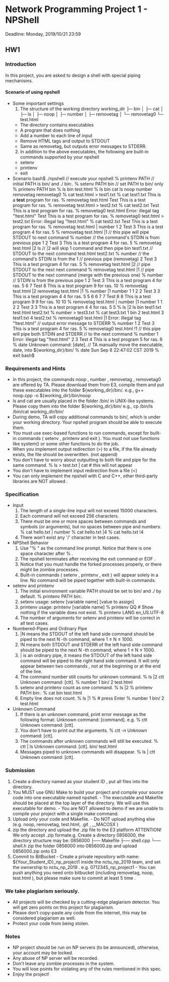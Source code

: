 # Network Programming Project 1 - NPShell
Deadline: Monday, 2019/10/21 23:59
## HW1
### Introduction
In this project, you are asked to design a shell with special piping mechanisms.
#### Scenario of using npshell
  - Some important settings
    1. The structure of the working directory
    working_dir
    ├─ bin
    │ ├─ cat
    │ ├─ ls
    │ ├─ noop
    │ ├─ number
    │ ├─ removetag
    │ └─ removetag0
    └─ test.html
    - The directory contains executables
    - A program that does nothing
    - Add a number to each line of input
    - Remove HTML tags and output to STDOUT
    - Same as removetag, but outputs error messages to STDERR.
    2. In addition to the above executables, the following are built-in commands
    supported by your npshell
      - setenv
      - printenv
      - exit
  - Scenario
    bash$ ./npshell // execute your npshell
    % printenv PATH // initial PATH is bin/ and ./
    bin:.
    % setenv PATH bin // set PATH to bin/ only
    % printenv PATH
    bin
    % ls
    bin test.html
    % ls bin
    cat ls noop number removetag removetag0
    % cat test.html > test1.txt
    % cat test1.txt
    <!test.html>
    <TITLE>Test</TITLE>
    <BODY>This is a <b>test</b> program
    for ras.
    </BODY>
    % removetag test.html
    Test
    This is a test program
    for ras.
    % removetag test.html > test2.txt
    % cat test2.txt
    Test
    This is a test program
    for ras.
    % removetag0 test.html
    Error: illegal tag "!test.html"
    Test
    This is a test program
    for ras.
    % removetag0 test.html > test2.txt
    Error: illegal tag "!test.html"
    % cat test2.txt
    Test
    This is a test program
    for ras.
    % removetag test.html | number
    1
    2 Test
    3 This is a test program
    4 for ras.
    5
    % removetag test.html |1 // this pipe will pipe STDOUT to next command
    % number // the command's STDIN is from previous pipe
    1
    2 Test
    3 This is a test program
    4 for ras.
    5
    % removetag test.html |2 ls // |2 will skip 1 command and then pipe
    bin test1.txt // STDOUT to the next command
    test.html test2.txt
    % number // the command's STDIN is from the
    1 // previous pipe (removetag)
    2 Test
    3 This is a test program
    4 for ras.
    5
    % removetag test.html |2 // pipe STDOUT to the next next command
    % removetag test.html |1 // pipe STDOUT to the next command (merge
    with the previous one)
    % number // STDIN is from the previous pipe
    1
    2 Test
    3 This is a test program
    4 for ras.
    5
    6
    7 Test
    8 This is a test program
    9 for ras.
    10
    % removetag test.html |2 removetag test.html |1
    % number |1 number
    1 1
    2 2 Test
    3 3 This is a test program
    4 4 for ras.
    5 5
    6 6
    7 7 Test
    8 8 This is a test program
    9 9 for ras.
    10 10
    % removetag test.html | number |1 number
    1 1
    2 2 Test
    3 3 This is a test program
    4 4 for ras.
    5 5
    % ls |2 ls
    bin test1.txt
    test.html test2.txt
    % number > test3.txt
    % cat test3.txt
    1 bin
    2 test.html
    3 test1.txt
    4 test2.txt
    % removetag0 test.html |1
    Error: illegal tag "!test.html" // output error message to STDERR
    % number
    1
    2 Test
    3 This is a test program
    4 for ras.
    5
    % removetag0 test.html !1 // this pipe will pipe both STDIN and STDERR
    // to the next command
    % number
    1 Error: illegal tag "!test.html"
    2
    3 Test
    4 This is a test program
    5 for ras.
    6
    % date
    Unknown command: [date].
    // TA manually move the executable, date, into ${working_dir}/bin/
    % date
    Sun Sep 8 22:47:02 CST 2019
    % exit
    bash$
### Requirements and Hints
- In this project, the commands noop , number , removetag ,
removetag0 are offered by TA. Please download them from E3,
compile them and put these executables into the folder
${working_dir}/bin/.
e.g., g++ noop.cpp -o ${working_dir}/bin/noop
- ls and cat are usually placed in the folder /bin/ in UNIX-like systems.
Please copy them into the folder ${working_dir}/bin/
e.g., cp /bin/ls /bin/cat working_dir/bin/
- During demo, TA will copy additional commands to bin/, which is
under your working directory. Your npshell program should be able to
execute them.
- You must use exec-based functions to run commands, except for
built-in commands ( setenv , printenv and exit ).
You must not use functions like system() or some other functions to do
the job.
- When you implement output redirection (>) to a file, if the file already
exists, the file should be overwritten. (not append)
- You don't have to worry about outputting to both file and pipe for the
same command.
% ls > test.txt | cat # this will not appear
- You don't have to implement input redirection from a file (<)
- You can only implement the npshell with C and C++, other third-party
libraries are NOT allowed .
### Specification
  - Input
    1. The length of a single-line input will not exceed 15000 characters.
    2. Each command will not exceed 256 characters.
    3. There must be one or more spaces between commands and symbols (or
    arguments), but no spaces between pipe and numbers.
      % cat hello.txt | number
      % cat hello.txt |4
      % cat hello.txt !4
    4. There won’t exist any '/' character in test cases.
  - NPShell Behavior
    1. Use "% " as the command line prompt. Notice that there is one space
    character after % .
    2. The npshell terminates after receiving the exit command or EOF .
    3. Notice that you must handle the forked processes properly, or there might be
    zombie processes.
    4. Built-in commands ( setenv , printenv , exit ) will appear solely in a line. No
    command will be piped together with built-in commands.
  - setenv and printenv
    1. The initial environment variable PATH should be set to bin/ and ./ by default.
    % printenv PATH
    bin:.
    2. setenv usage: setenv [variable name] [value to assign]
    3. printenv usage: printenv [variable name]
    % printenv QQ # Show nothing if the variable does not exist.
    % printenv LANG
    en_US.UTF-8
    4. The number of arguments for setenv and printenv will be correct in all test
    cases.
  - Numbered-Pipes and Ordinary Pipe
    1. |N means the STDOUT of the left hand side command should be piped to the
    next N -th command, where 1 ≤ N ≤ 1000.
    2. !N means both STDOUT and STDERR of the left hand side command
    should be piped to the next N -th command,
    where 1 ≤ N ≤ 1000.
    3. | is an ordinary pipe, it means the STDOUT of the left hand side command
    will be piped to the right hand side command. It will only appear between
    two commands , not at the beginning or at the end of the line.
    4. The command number still counts for unknown command.
    % ls |2 ctt
    Unknown command: [ctt].
    % number
    1 bin/
    2 test.html
    5. setenv and printenv count as one command.
    % ls |2
    % printenv PATH
    bin:.
    % cat
    bin
    test.html
    6. Empty line does not count.
    % ls |1
    % # press Enter
    % number
    1 bin/
    2 test.html
  - Unknown Command
    1. If there is an unknown command, print error message as the following format:
    Unknown command: [command].
    e.g.
    % ctt
    Unknown command: [ctt].
    2. You don't have to print out the arguments.
    % ctt -n
    Unknown command: [ctt].
    3. The commands after unknown commands will still be executed.
    % ctt | ls
    Unknown command: [ctt].
    bin/ test.html
    4. Messages piped to unknown commands will disappear.
    % ls | ctt
    Unknown command: [ctt].
### Submission
  1. Create a directory named as your student ID , put all files into the directory.
  2. You MUST use GNU Make to build your project and compile your source
  code into one executable named npshell.
    - The executable and Makefile should be placed at the top layer of the directory. We will use this
    executable for demo.
    - You are NOT allowed to demo if we are unable to compile your project with
    a single make command.
  3. Upload only your code and Makefile.
    - Do NOT upload anything else (e.g. noop, removetag, test.html, .git , __MACOSX )
  4. zip the directory and upload the .zip file to the E3 platform ATTENTION! We only accept .zip formate.g.
    Create a directory 0856000, the directory structure may be:
    0856000
    ├── Makefile
    ├── shell.cpp
    └── shell.h
    zip the folder 0856000 into 0856000.zip and upload 0856000.zip onto E3
  5. Commit to BitBucket
    - Create a private repository with name: ${Your_Student_ID}_np_project1
    inside the nctu_np_2019 team, and set the ownership to nctu_np_2019 .
    e.g. 0712345_np_project1
    - You can push anything you need onto bitbucket (including removetag,
    noop, test.html ), but please make sure to commit at least 5 time .
### We take plagiarism seriously.
  - All projects will be checked by a cutting-edge plagiarism detector.
  You will get zero points on this project for plagiarism.
  - Please don’t copy-paste any code from the internet, this may be
  considered plagiarism as well.
  - Protect your code from being stolen.
### Notes
- NP project should be run on NP servers (to be announced), otherwise,
your account may be locked.
- Any abuse of NP server will be recorded.
- Don't leave any zombie processes in the system.
- You will lose points for violating any of the rules mentioned in this
spec.
- Enjoy the project!
